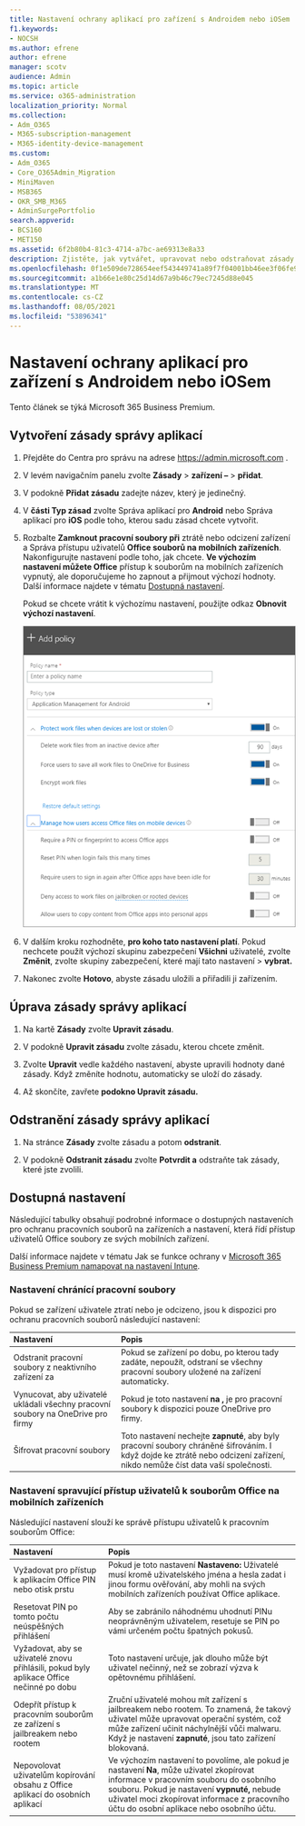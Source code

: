 ```yaml
---
title: Nastavení ochrany aplikací pro zařízení s Androidem nebo iOSem
f1.keywords:
- NOCSH
ms.author: efrene
author: efrene
manager: scotv
audience: Admin
ms.topic: article
ms.service: o365-administration
localization_priority: Normal
ms.collection:
- Adm_O365
- M365-subscription-management
- M365-identity-device-management
ms.custom:
- Adm_O365
- Core_O365Admin_Migration
- MiniMaven
- MSB365
- OKR_SMB_M365
- AdminSurgePortfolio
search.appverid:
- BCS160
- MET150
ms.assetid: 6f2b80b4-81c3-4714-a7bc-ae69313e8a33
description: Zjistěte, jak vytvářet, upravovat nebo odstraňovat zásady správy aplikací a jak chránit pracovní soubory na zařízeních s Androidem nebo iOS.
ms.openlocfilehash: 0f1e509de728654eef543449741a89f7f04001bb46ee3f06fe9b96038650eb6f
ms.sourcegitcommit: a1b66e1e80c25d14d67a9b46c79ec7245d88e045
ms.translationtype: MT
ms.contentlocale: cs-CZ
ms.lasthandoff: 08/05/2021
ms.locfileid: "53896341"
---
```

# <a name="set-app-protection-settings-for-android-or-ios-devices"></a>Nastavení ochrany aplikací pro zařízení s Androidem nebo iOSem

Tento článek se týká Microsoft 365 Business Premium.

## <a name="create-an-app-management-policy"></a>Vytvoření zásady správy aplikací

1. Přejděte do Centra pro správu na adrese <a href="https://go.microsoft.com/fwlink/p/?linkid=837890" target="_blank">https://admin.microsoft.com</a> . 
    
2. V levém navigačním panelu zvolte **Zásady** \> **zařízení –** \> **přidat**.
  
3. V podokně **Přidat zásadu** zadejte název, který je jedinečný. 
    
4. V **části Typ zásad** zvolte Správa aplikací pro **Android** nebo Správa aplikací pro **iOS** podle toho, kterou sadu zásad chcete vytvořit. 
    
5. Rozbalte **Zamknout pracovní soubory při** ztrátě nebo odcizení zařízení a Správa přístupu uživatelů **Office souborů na mobilních zařízeních**. Nakonfigurujte nastavení podle toho, jak chcete. **Ve výchozím nastavení můžete Office** přístup k  souborům na mobilních zařízeních  vypnutý, ale doporučujeme ho zapnout a přijmout výchozí hodnoty. Další informace najdete v tématu [Dostupná nastavení](#available-settings). 
    
    Pokud se chcete vrátit k výchozímu nastavení, použijte odkaz **Obnovit výchozí nastavení**. 
    
    ![Screenshot of Create a policy with Application management for Android selected](../media/eabbe06d-ac0a-4f3a-8630-68c808b1e662.png)
  
6. V dalším kroku rozhodněte, **pro koho tato nastavení platí**. Pokud nechcete použít výchozí skupinu zabezpečení **Všichni** uživatelé, zvolte **Změnit**, zvolte skupiny zabezpečení, které mají tato nastavení \> **vybrat.**
    
7. Nakonec zvolte **Hotovo**, abyste zásadu uložili a přiřadili ji zařízením. 
    
## <a name="edit-an-app-management-policy"></a>Úprava zásady správy aplikací

1. Na kartě **Zásady** zvolte **Upravit zásadu**.
    
2. V podokně **Upravit zásadu** zvolte zásadu, kterou chcete změnit. 
    
3. Zvolte **Upravit** vedle každého nastavení, abyste upravili hodnoty dané zásady. Když změníte hodnotu, automaticky se uloží do zásady.
    
4. Až skončíte, zavřete **podokno Upravit zásadu.** 
    
## <a name="delete-an-app-management-policy"></a>Odstranění zásady správy aplikací

1. Na stránce **Zásady** zvolte zásadu a potom **odstranit**.
    
2. V podokně **Odstranit zásadu** zvolte **Potvrdit a** odstraňte tak zásady, které jste zvolili. 
    
## <a name="available-settings"></a>Dostupná nastavení

Následující tabulky obsahují podrobné informace o dostupných nastaveních pro ochranu pracovních souborů na zařízeních a nastavení, která řídí přístup uživatelů Office soubory ze svých mobilních zařízení.
  
 Další informace najdete v tématu Jak se funkce ochrany v [Microsoft 365 Business Premium namapovat na nastavení Intune](map-protection-features-to-intune-settings.md). 
  
### <a name="settings-that-protect-work-files"></a>Nastavení chránící pracovní soubory

Pokud se zařízení uživatele ztratí nebo je odcizeno, jsou k dispozici pro ochranu pracovních souborů následující nastavení:


|Nastavení  <br/> |Popis  <br/> |
|:-----|:-----|
|Odstranit pracovní soubory z neaktivního zařízení za  <br/> |Pokud se zařízení po dobu, po kterou tady zadáte, nepoužít, odstraní se všechny pracovní soubory uložené na zařízení automaticky.  <br/> |
|Vynucovat, aby uživatelé ukládali všechny pracovní soubory na OneDrive pro firmy  <br/> |Pokud je toto nastavení **na ,** je pro pracovní soubory k dispozici pouze OneDrive pro firmy.  <br/> |
|Šifrovat pracovní soubory  <br/> |Toto nastavení nechejte **zapnuté**, aby byly pracovní soubory chráněné šifrováním. I když dojde ke ztrátě nebo odcizení zařízení, nikdo nemůže číst data vaší společnosti.  <br/> |
   
### <a name="settings-that-control-how-users-access-office-files-on-mobile-devices"></a>Nastavení spravující přístup uživatelů k souborům Office na mobilních zařízeních

Následující nastavení slouží ke správě přístupu uživatelů k pracovním souborům Office:


|Nastavení  <br/> |Popis  <br/> |
|:-----|:-----|
|Vyžadovat pro přístup k aplikacím Office PIN nebo otisk prstu  <br/> |Pokud je toto nastavení **Nastaveno:** Uživatelé musí kromě uživatelského jména a hesla zadat i jinou formu ověřování, aby mohli na svých mobilních zařízeních používat Office aplikace.<br/> |
|Resetovat PIN po tomto počtu neúspěšných přihlášení  <br/> |Aby se zabránilo náhodnému uhodnutí PINu neoprávněným uživatelem, resetuje se PIN po vámi určeném počtu špatných pokusů.  <br/> |
|Vyžadovat, aby se uživatelé znovu přihlásili, pokud byly aplikace Office nečinné po dobu  <br/> |Toto nastavení určuje, jak dlouho může být uživatel nečinný, než se zobrazí výzva k opětovnému přihlášení.  <br/> |
|Odepřít přístup k pracovním souborům ze zařízení s jailbreakem nebo rootem  <br/> |Zruční uživatelé mohou mít zařízení s jailbreakem nebo rootem. To znamená, že takový uživatel může upravovat operační systém, což může zařízení učinit náchylnější vůči malwaru. Když je nastavení **zapnuté**, jsou tato zařízení blokovaná.  <br/> |
|Nepovolovat uživatelům kopírování obsahu z Office aplikací do osobních aplikací  <br/> |Ve výchozím nastavení to povolíme, ale pokud je nastavení **Na**, může uživatel zkopírovat informace v pracovním souboru do osobního souboru. Pokud je nastavení **vypnuté,** nebude uživatel moci zkopírovat informace z pracovního účtu do osobní aplikace nebo osobního účtu.  <br/> |
